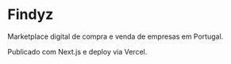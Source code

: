 # Findyz

Marketplace digital de compra e venda de empresas em Portugal.

Publicado com Next.js e deploy via Vercel.